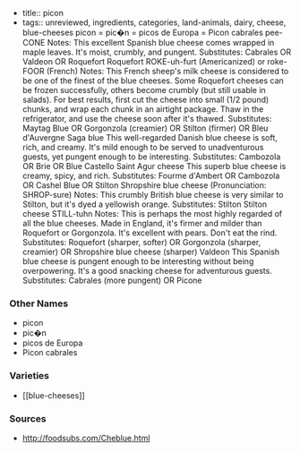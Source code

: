 - title:: picon
- tags:: unreviewed, ingredients, categories, land-animals, dairy, cheese, blue-cheeses
picon = pic�n = picos de Europa = Picon cabrales pee-CONE Notes: This excellent Spanish blue cheese comes wrapped in maple leaves. It's moist, crumbly, and pungent. Substitutes: Cabrales OR Valdeon OR Roquefort Roquefort ROKE-uh-furt (Americanized) or roke-FOOR (French) Notes: This French sheep's milk cheese is considered to be one of the finest of the blue cheeses. Some Roquefort cheeses can be frozen successfully, others become crumbly (but still usable in salads). For best results, first cut the cheese into small (1/2 pound) chunks, and wrap each chunk in an airtight package. Thaw in the refrigerator, and use the cheese soon after it's thawed. Substitutes: Maytag Blue OR Gorgonzola (creamier) OR Stilton (firmer) OR Bleu d'Auvergne Saga blue This well-regarded Danish blue cheese is soft, rich, and creamy. It's mild enough to be served to unadventurous guests, yet pungent enough to be interesting. Substitutes: Cambozola OR Brie OR Blue Castello Saint Agur cheese This superb blue cheese is creamy, spicy, and rich. Substitutes: Fourme d'Ambert OR Cambozola OR Cashel Blue OR Stilton Shropshire blue cheese (Pronunciation: SHROP-sure) Notes: This crumbly British blue cheese is very similar to Stilton, but it's dyed a yellowish orange. Substitutes: Stilton Stilton cheese STILL-tuhn Notes: This is perhaps the most highly regarded of all the blue cheeses. Made in England, it's firmer and milder than Roquefort or Gorgonzola. It's excellent with pears. Don't eat the rind. Substitutes: Roquefort (sharper, softer) OR Gorgonzola (sharper, creamier) OR Shropshire blue cheese (sharper) Valdeon This Spanish blue cheese is pungent enough to be interesting without being overpowering. It's a good snacking cheese for adventurous guests. Substitutes: Cabrales (more pungent) OR Picone

### Other Names

* picon
* pic�n
* picos de Europa
* Picon cabrales

### Varieties

* [[blue-cheeses]]

### Sources
* http://foodsubs.com/Cheblue.html
